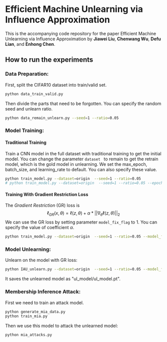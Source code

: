 # Efficient Machine Unlearning via Influence Approximation

This is the accompanying code repository for the paper Efficient Machine Unlearning via Influence Approximation by
**Jiawei Liu**, **Chenwang Wu**, **Defu Lian**, and **Enhong Chen**.

## How to run the experiments

### Data Preparation: 

First, split the CIFAR10 dataset into train/valid set.

```bash
python data_train_valid.py
```

Then divide the parts that need to be forgotten. You can specify the random seed and unlearn ratio.

```bash
python data_remain_unlearn.py --seed=1 --ratio=0.05
```

### Model Training:

#### Traditional Training

Train a CNN model in the full dataset with traditional training to get the initial model. You can change the parameter `dataset ` to remain to get the retrain model, which is the gold model in unlearning. We set the max_epoch, batch_size, and learning_rate to default. You can also specify these value.

```bash
python train_model.py --dataset=origin  --seed=1 --ratio=0.05
# python train_model.py --dataset=origin  --seed=1 --ratio=0.05 --epoch=200 --batch_size=64 --lr=0.001
```

#### Training With Gradient Restriction Loss

The *Gradient Restriction* (GR) loss is
$$
\ell_{GR}(x,\theta)=\ell(z,\theta)+\alpha *||\nabla_{\theta}\ell(z,\theta)||_2
$$
We can use the GR loss by setting parameter `model_fix_flag` to 1. You can specify the value of coefficient $\alpha$.

```bash
python train_model.py --dataset=origin  --seed=1 --ratio=0.05 --model_fix_flag=1 --alpha=0.005
```

### Model Unlearning:

Unlearn on the model with GR loss:

```bash
python IAU_unlearn.py --dataset=origin  --seed=1 --ratio=0.05 --model_fix_flag=1 --alpha=0.005
```

It saves the unlearned model as "ul_model/ul_model.pt".

### Membership Inference Attack:

First we need to train an attack model.

```bash
python generate_mia_data.py
python train_mia.py
```

Then we use this model to attack the unlearned model:

```bash
python mia_attacks.py
```